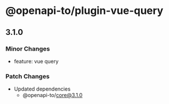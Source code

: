 # @openapi-to/plugin-vue-query

## 3.1.0

### Minor Changes

- feature: vue query

### Patch Changes

- Updated dependencies
  - @openapi-to/core@3.1.0
